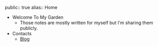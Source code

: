 public:: true
alias:: Home

- Welcome To My Garden
	- Those notes are mostly written for myself but I'm sharing them publicly.
- Contacts
	- [Blog](https:)